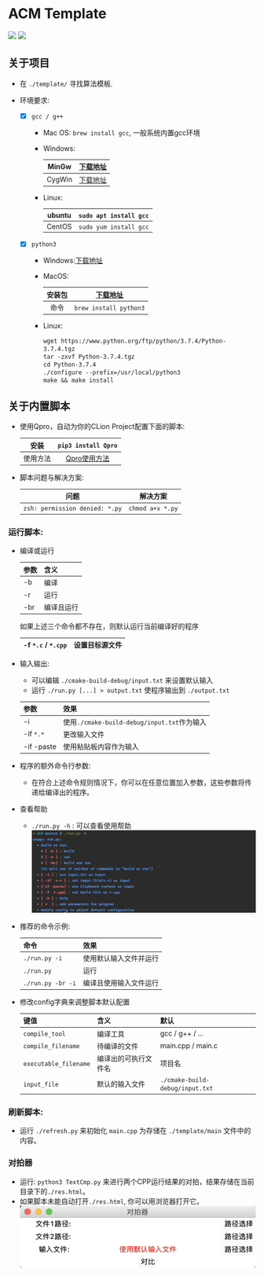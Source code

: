 # ACM Template
[![](https://img.shields.io/badge/Author-RhythmLian-blue)]()
[![](https://img.shields.io/badge/License-MIT-yellow)]()

## 关于项目
- 在 `./template/` 寻找算法模板.

- 环境要求:
  - [x] `gcc / g++`
    
    - Mac OS: `brew install gcc`, 一般系统内置gcc环境
    - Windows:
    
      | MinGw | [下载地址](https://osdn.net/projects/mingw/downloads/68260/mingw-get-setup.exe/) |
      | :-----: | :-----: |
      | CygWin | [下载地址](https://cygwin.com/setup-x86_64.exe) |
    - Linux: 
    
      | ubuntu | `sudo apt install gcc` |
      | :-----: | :-----: |
      | CentOS | `sudo yum install gcc` |  
  - [x] `python3`
    
    - Windows:[下载地址](https://www.python.org/downloads/)
    - MacOS: 
    
      | 安装包 | [下载地址](https://www.python.org/ftp/python/3.7.4/python-3.7.4-macosx10.9.pkg) |
      | :-----: | :-----: |
      | 命令 | `brew install python3` |
    - Linux: 
      ```shell script
      wget https://www.python.org/ftp/python/3.7.4/Python-3.7.4.tgz
      tar -zxvf Python-3.7.4.tgz
      cd Python-3.7.4
      ./configure --prefix=/usr/local/python3
      make && make install
      ```
## 关于内置脚本

  - 使用Qpro，自动为你的CLion Project配置下面的脚本:
  
    | 安装 | `pip3 install Qpro` |
    | :-----: | :-----: |
    | 使用方法 | [Qpro使用方法](https://pypi.org/project/Qpro/) |
  - 脚本问题与解决方案:
  
    | 问题 | 解决方案 |
    | :-----: | :-----: |
    | `zsh: permission denied: *.py` | `chmod a+x *.py` |
### 运行脚本:

  - 编译或运行
  
      | 参数 | 含义 |
      | :----- | :----- |
      | -b | 编译 |
      | -r | 运行 |
      | -br | 编译且运行 |
      
      如果上述三个命令都不存在，则默认运行当前编译好的程序

      | -f `*.c` / `*.cpp` | 设置目标源文件 |
      | :----- | :----- |
      
  - 输入输出:
      
      - 可以编辑 `./cmake-build-debug/input.txt` 来设置默认输入
      - 运行 `./run.py [...] > output.txt` 使程序输出到 `./output.txt`
      
      | 参数 | 效果 |
      | :----- | :----- |
      | -i | 使用`./cmake-build-debug/input.txt`作为输入 |
      | -if `*.*` | 更改输入文件 |
      | -if -paste | 使用粘贴板内容作为输入 |
      
  - 程序的额外命令行参数:
  
      - 在符合上述命令规则情况下，你可以在任意位置加入参数，这些参数将传递给编译出的程序。
      
  - 查看帮助
      
      - `./run.py -h` : 可以查看使用帮助
        ![help](./img/2.png) 
  
  - 推荐的命令示例:
      
      | 命令 | 效果 |
      | :----- | :----- |
      | `./run.py -i` | 使用默认输入文件并运行 |
      | `./run.py`| 运行 |
      | `./run.py -br -i` |  编译且使用输入文件运行 |
  
  - 修改config字典来调整脚本默认配置
  
      | 键值 | 含义 | 默认 |
      | :----- | :----- | :----- | 
      | `compile_tool` | 编译工具 | gcc / g++ / ... |
      | `compile_filename` | 待编译的文件 | main.cpp / main.c |
      | `executable_filename` | 编译出的可执行文件名 | 项目名 |
      | `input_file` | 默认的输入文件 | `./cmake-build-debug/input.txt`|

### 刷新脚本:

  - 运行 `./refresh.py` 来初始化 `main.cpp` 为存储在 `./template/main` 文件中的内容。

### 对拍器

  - 运行: `python3 TextCmp.py` 来进行两个CPP运行结果的对拍，结果存储在当前目录下的`./res.html`。
  - 如果脚本未能自动打开`./res.html`, 你可以用浏览器打开它。
  ![GUI](./img/1.png)
